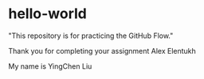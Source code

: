 # hello-world
"This repository is for practicing the GitHub Flow."

Thank you for completing your assignment
Alex Elentukh

My name is YingChen Liu
